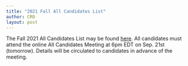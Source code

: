 ```yaml
---
title: "2021 Fall All Candidates List"
author: CRO
layout: post
---
```


The Fall 2021 All Candidates List may be found <a href="https://docs.google.com/document/d/1F32tIxEl3cnSZC2EkVi0yjZpXeHHRC73/edit?usp=sharing&ouid=106723561084747529530&rtpof=true&sd=true">here</a>. All candidates must attend the online All Candidates Meeting at 6pm EDT on Sep. 21st (tomorrow). Details will be circulated to candidates in advance of the meeting.